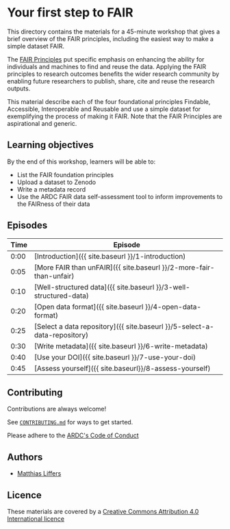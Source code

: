 # Your first step to FAIR

This directory contains the materials for a 45-minute workshop that gives a brief overview of the FAIR principles, including the easiest way to make
a simple dataset FAIR.

The [FAIR Principles](https://doi.org/10.1038/sdata.2016.18) put specific emphasis on enhancing the ability for individuals and machines to find and reuse the data. Applying the FAIR principles to research outcomes benefits the wider research community by enabling future researchers to publish, share, cite and reuse the research outputs. 

This material describe each of the four foundational principles Findable, Accessible, Interoperable and Reusable and use a simple dataset for exemplifying the process of making it FAIR. Note that the FAIR Principles are aspirational and generic. 

## Learning objectives
By the end of this workshop, learners will be able to:

* List the FAIR foundation principles
* Upload a dataset to Zenodo
* Write a metadata record
* Use the ARDC FAIR data self-assessment tool to inform improvements to the FAIRness of their data

## Episodes

| Time | Episode|
| --- | --- |
| 0:00 | [Introduction]({{ site.baseurl }}/1-introduction) |
| 0:05 | [More FAIR than unFAIR]({{ site.baseurl }}/2-more-fair-than-unfair) |
| 0:10 | [Well-structured data]({{ site.baseurl }}/3-well-structured-data) |
| 0:20 | [Open data format]({{ site.baseurl }}/4-open-data-format) |
| 0:25 | [Select a data repository]({{ site.baseurl }}/5-select-a-data-repository) |
| 0:30 | [Write metadata]({{ site.baseurl }}/6-write-metadata) |
| 0:40 | [Use your DOI]({{ site.baseurl }}/7-use-your-doi) |
| 0:45 | [Assess yourself]({{ site.baseurl}}/8-assess-yourself) |

## Contributing

Contributions are always welcome!

See [`CONTRIBUTING.md`](CONTRIBUTING.md) for ways to get started.

Please adhere to the [ARDC's Code of Conduct](https://ardc.edu.au/code-of-conduct-for-ardc-activities/)

## Authors

- [Matthias Liffers](https://orcid.org/0000-0002-3639-2080)

## Licence

These materials are covered by a [Creative Commons Attribution 4.0 International licence](LICENCE.md)
